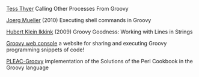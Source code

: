 
[Tess Thyer](https://coderwall.com/p/nswp1q/calling-other-processes-from-groovy)
Calling Other Processes From Groovy

[Joerg Mueller](http://www.joergm.com/2010/09/executing-shell-commands-in-groovy/)
(2010) Executing shell commands in Groovy

[Hubert Klein Ikkink](http://mrhaki.blogspot.be/2009/11/groovy-goodness-working-with-lines-in.html)
(2009) Groovy Goodness: Working with Lines in Strings

[Groovy web console](https://groovyconsole.appspot.com/)
a website for sharing and executing Groovy programming snippets of code!

[PLEAC-Groovy](http://pleac.sourceforge.net/pleac_groovy/)
implementation of the Solutions of the Perl Cookbook in the Groovy language
